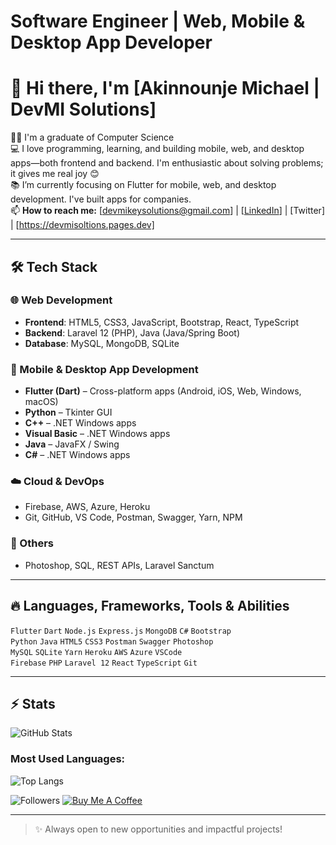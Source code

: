 #  Software Engineer | Web, Mobile & Desktop App Developer

# 👋 Hi there, I'm [Akinnounje Michael | DevMI Solutions]

👨‍🎓 I'm a graduate of Computer Science  
💻 I love programming, learning, and building mobile, web, and desktop apps—both frontend and backend. I'm enthusiastic about solving problems; it gives me real joy 😊  
📚 I’m currently focusing on Flutter for mobile, web, and desktop development. I've built apps for companies.  
📫 **How to reach me:** [devmikeysolutions@gmail.com] | [[LinkedIn](https://www.linkedin.com/in/michael-akinbounje/)] | [Twitter] | [https://devmisoltions.pages.dev]

---

## 🛠 Tech Stack

### 🌐 Web Development
- **Frontend**: HTML5, CSS3, JavaScript, Bootstrap, React, TypeScript
- **Backend**: Laravel 12 (PHP), Java (Java/Spring Boot)
- **Database**: MySQL, MongoDB, SQLite

### 📱 Mobile & Desktop App Development
- **Flutter (Dart)** – Cross-platform apps (Android, iOS, Web, Windows, macOS)
- **Python** – Tkinter GUI
- **C++** –  .NET Windows apps
- **Visual Basic** – .NET Windows apps
- **Java** – JavaFX / Swing
- **C#** – .NET Windows apps

### ☁️ Cloud & DevOps
- Firebase, AWS, Azure, Heroku
- Git, GitHub, VS Code, Postman, Swagger, Yarn, NPM

### 🎨 Others
- Photoshop, SQL, REST APIs, Laravel Sanctum

---

## 🔥 Languages, Frameworks, Tools & Abilities
`Flutter` `Dart` `Node.js` `Express.js` `MongoDB` `C#` `Bootstrap`  
`Python` `Java` `HTML5` `CSS3` `Postman` `Swagger` `Photoshop`  
`MySQL` `SQLite` `Yarn` `Heroku` `AWS` `Azure` `VSCode`  
`Firebase` `PHP` `Laravel 12` `React` `TypeScript` `Git`

---

## ⚡ **Stats**

![GitHub Stats](https://github-readme-stats.vercel.app/api?username=Devmisolutions&show_icons=true&theme=radical)

### Most Used Languages:

![Top Langs](https://github-readme-stats.vercel.app/api/top-langs/?username=YourGitHubUsername&layout=compact&theme=radical)

<!-- Optional: Add more badges -->
![Followers](https://img.shields.io/github/followers/YourGitHubUsername?style=social)
[![Buy Me A Coffee](https://img.shields.io/badge/Buy%20Me%20a%20Coffee-%E2%98%95-yellow)](https://www.buymeacoffee.com/YourLink)

---

> ✨ Always open to new opportunities and impactful projects!

